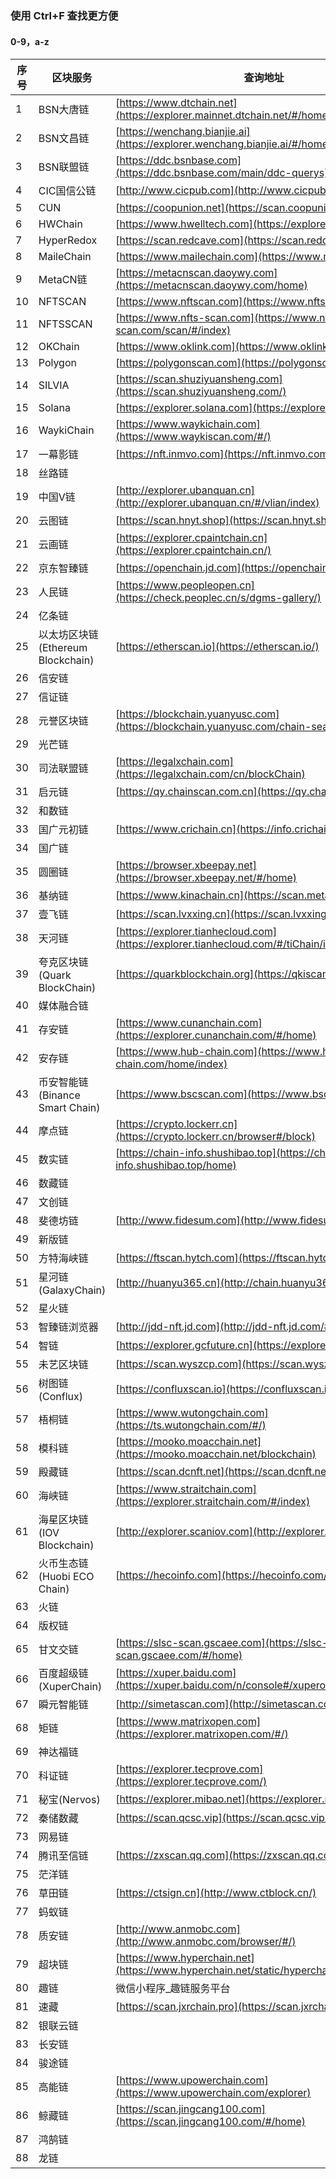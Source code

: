  ### 使用 Ctrl+F 查找更方便 
 #### 0-9，a-z
 |序号|区块服务|查询地址|
 |----|--------|--------|
 |1|BSN大唐链|[https://www.dtchain.net](https://explorer.mainnet.dtchain.net/#/home)|
 |2|BSN文昌链|[https://wenchang.bianjie.ai](https://explorer.wenchang.bianjie.ai/#/home)|
 |3|BSN联盟链|[https://ddc.bsnbase.com](https://ddc.bsnbase.com/main/ddc-querys)|
 |4|CIC国信公链|[http://www.cicpub.com](http://www.cicpub.com/)|
 |5|CUN|[https://coopunion.net](https://scan.coopunion.net/)|
 |6|HWChain|[https://www.hwelltech.com](https://explorer.hwelltech.com/)|
 |7|HyperRedox|[https://scan.redcave.com](https://scan.redcave.com/#/)|
 |8|MaileChain|[https://www.mailechain.com](https://www.mailechain.com/)|
 |9|MetaCN链|[https://metacnscan.daoywy.com](https://metacnscan.daoywy.com/home)|
 |10|NFTSCAN|[https://www.nftscan.com](https://www.nftscan.com/)|
 |11|NFTSSCAN|[https://www.nfts-scan.com](https://www.nfts-scan.com/scan/#/index)|
 |12|OKChain|[https://www.oklink.com](https://www.oklink.com/zh-cn/okc)|
 |13|Polygon|[https://polygonscan.com](https://polygonscan.com/)|
 |14|SILVIA|[https://scan.shuziyuansheng.com](https://scan.shuziyuansheng.com/)|
 |15|Solana|[https://explorer.solana.com](https://explorer.solana.com/)|
 |16|WaykiChain|[https://www.waykichain.com](https://www.waykiscan.com/#/)|
 |17|一幕影链|[https://nft.inmvo.com](https://nft.inmvo.com/auth/Login)|
 |18|丝路链|
 |19|中国V链|[http://explorer.ubanquan.cn](http://explorer.ubanquan.cn/#/vlian/index)|
 |20|云图链|[https://scan.hnyt.shop](https://scan.hnyt.shop/#/home)|
 |21|云画链|[https://explorer.cpaintchain.cn](https://explorer.cpaintchain.cn/)|
 |22|京东智臻链|[https://openchain.jd.com](https://openchain.jd.com/browser/)|
 |23|人民链|[https://www.peopleopen.cn](https://check.peoplec.cn/s/dgms-gallery/)|
 |24|亿条链|
 |25|以太坊区块链(Ethereum Blockchain)|[https://etherscan.io](https://etherscan.io/)|
 |26|信安链|
 |27|信证链|
 |28|元誉区块链|[https://blockchain.yuanyusc.com](https://blockchain.yuanyusc.com/chain-search/)|
 |29|光芒链|
 |30|司法联盟链|[https://legalxchain.com](https://legalxchain.com/cn/blockChain)|
 |31|启元链|[https://qy.chainscan.com.cn](https://qy.chainscan.com.cn/)|
 |32|和数链|
 |33|国广元初链|[https://www.crichain.cn](https://info.crichain.cn/)|
 |34|国广链|
 |35|圆圈链|[https://browser.xbeepay.net](https://browser.xbeepay.net/#/home)|
 |36|基纳链|[https://www.kinachain.cn](https://scan.metakina.com/)|
 |37|壹飞链|[https://scan.lvxxing.cn](https://scan.lvxxing.cn/#/home)|
 |38|天河链|[https://explorer.tianhecloud.com](https://explorer.tianhecloud.com/#/tiChain/index)|
 |39|夸克区块链(Quark BlockChain)|[https://quarkblockchain.org](https://qkiscan.cn/)|
 |40|媒体融合链|
 |41|存安链|[https://www.cunanchain.com](https://explorer.cunanchain.com/#/home)|
 |42|安存链|[https://www.hub-chain.com](https://www.hub-chain.com/home/index)|
 |43|币安智能链(Binance Smart Chain)|[https://www.bscscan.com](https://www.bscscan.com/)|
 |44|摩点链|[https://crypto.lockerr.cn](https://crypto.lockerr.cn/browser#/block)|
 |45|数实链|[https://chain-info.shushibao.top](https://chain-info.shushibao.top/home)|
 |46|数藏链|
 |47|文创链|
 |48|斐德坊链|[http://www.fidesum.com](http://www.fidesum.com/)|
 |49|新版链|
 |50|方特海峡链|[https://ftscan.hytch.com](https://ftscan.hytch.com/#/index)|
 |51|星河链(GalaxyChain)|[http://huanyu365.cn](http://chain.huanyu365.cn:8000/#/)|
 |52|星火链|
 |53|智臻链浏览器|[http://jdd-nft.jd.com](http://jdd-nft.jd.com/#/)|
 |54|智链|[https://explorer.gcfuture.cn](https://explorer.gcfuture.cn/#/)|
 |55|未艺区块链|[https://scan.wyszcp.com](https://scan.wyszcp.com/)|
 |56|树图链(Conflux)|[https://confluxscan.io](https://confluxscan.io/)|
 |57|梧桐链|[https://www.wutongchain.com](https://ts.wutongchain.com/#/)|
 |58|模科链|[https://mooko.moacchain.net](https://mooko.moacchain.net/blockchain)|
 |59|殿藏链|[https://scan.dcnft.net](https://scan.dcnft.net)|
 |60|海峡链|[https://www.straitchain.com](https://explorer.straitchain.com/#/index)|
 |61|海星区块链(IOV Blockchain)|[http://explorer.scaniov.com](http://explorer.scaniov.com/)|
 |62|火币生态链(Huobi ECO Chain)|[https://hecoinfo.com](https://hecoinfo.com/)|
 |63|火链|
 |64|版权链|
 |65|甘文交链|[https://slsc-scan.gscaee.com](https://slsc-scan.gscaee.com/#/home)|
 |66|百度超级链(XuperChain)|[https://xuper.baidu.com](https://xuper.baidu.com/n/console#/xuperos/explorer)|
 |67|瞬元智能链|[http://simetascan.com](http://simetascan.com/)|
 |68|矩链|[https://www.matrixopen.com](https://explorer.matrixopen.com/#/)|
 |69|神达福链|
 |70|科证链|[https://explorer.tecprove.com](https://explorer.tecprove.com/)|
 |71|秘宝(Nervos)|[https://explorer.mibao.net](https://explorer.mibao.net/)|
 |72|秦储数藏|[https://scan.qcsc.vip](https://scan.qcsc.vip/#/home)|
 |73|网易链|
 |74|腾讯至信链|[https://zxscan.qq.com](https://zxscan.qq.com/)|
 |75|茫洋链|
 |76|草田链|[https://ctsign.cn](http://www.ctblock.cn/)|
 |77|蚂蚁链||
 |78|质安链|[http://www.anmobc.com](http://www.anmobc.com/browser/#/)|
 |79|超块链|[https://www.hyperchain.net](https://www.hyperchain.net/static/hyperchainExplorer.html#/)|
 |80|趣链|微信小程序_趣链服务平台|
 |81|速藏|[https://scan.jxrchain.pro](https://scan.jxrchain.pro/#/home)|
 |82|银联云链|
 |83|长安链|
 |84|骏途链|
 |85|高能链|[https://www.upowerchain.com](https://www.upowerchain.com/explorer)|
 |86|鲸藏链|[https://scan.jingcang100.com](https://scan.jingcang100.com/#/home)|
 |87|鸿鹄链|
 |88|龙链|
